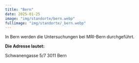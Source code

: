 ```yaml
---
title: "Bern"
date: 2025-01-25
image: "img/standorte/bern.webp"
fullimage: "img/standorte/_bern.webp"
---
```

In Bern werden die Untersuchungen bei MRI-Bern durchgeführt. 

**Die Adresse lautet:**

Schwanengasse 5/7
3011 Bern